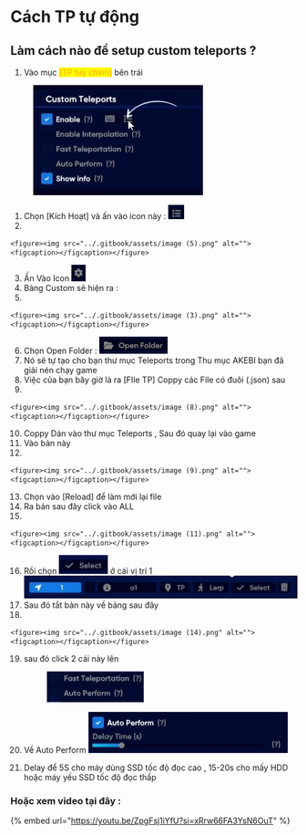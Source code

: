 # Cách TP tự động

## **Làm cách nào để setup custom teleports ?**

1. Vào mục <mark style="color:orange;">\[TP tuỳ chỉnh]</mark> bên trái

<figure><img src="../.gitbook/assets/image (1).png" alt=""><figcaption></figcaption></figure>

1. Chọn \[Kích Hoạt] và ấn vào icon này : ![](<../.gitbook/assets/Screenshot 2023-10-03 130639.png>)
2.

    <figure><img src="../.gitbook/assets/image (5).png" alt=""><figcaption></figcaption></figure>
3. Ấn Vào Icon ![](<../.gitbook/assets/image (6).png>)
4. Bảng Custom sẽ hiện ra :&#x20;
5.

    <figure><img src="../.gitbook/assets/image (3).png" alt=""><figcaption></figcaption></figure>
6. Chọn Open Folder : ![](<../.gitbook/assets/image (4).png>)
7. Nó sẽ tự tạo cho bạn thư mục Teleports trong Thu mục AKEBI bạn đã giải nén chạy game&#x20;
8. Việc của bạn bây giờ là ra \[FIle TP] Coppy các File có đuôi (.json) sau
9.

    <figure><img src="../.gitbook/assets/image (8).png" alt=""><figcaption></figcaption></figure>
10. Coppy Dán vào thư mục Teleports , Sau đó quay lại vào game&#x20;
11. Vào bản này&#x20;
12.

    <figure><img src="../.gitbook/assets/image (9).png" alt=""><figcaption></figcaption></figure>
13. Chọn vào \[Reload] để làm mới lại file&#x20;
14. Ra bản sau đây click vào ALL&#x20;
15.

    <figure><img src="../.gitbook/assets/image (11).png" alt=""><figcaption></figcaption></figure>
16. Rồi chọn ![](<../.gitbook/assets/image (12).png>) ở cái vị trí 1![](<../.gitbook/assets/image (13).png>)
17. Sau đó tắt bản này về bảng sau đây&#x20;
18.

    <figure><img src="../.gitbook/assets/image (14).png" alt=""><figcaption></figcaption></figure>
19. sau đó click 2 cái này lên&#x20;

    <figure><img src="../.gitbook/assets/image (15).png" alt=""><figcaption></figcaption></figure>
20. Về Auto Perform ![](<../.gitbook/assets/image (16).png>)
21. Delay để 5S cho máy dùng SSD tốc độ đọc cao , 15-20s cho mấy HDD hoặc máy yếu SSD tốc độ đọc thấp

### Hoặc xem video tại đây :&#x20;

{% embed url="https://youtu.be/ZpgFsj1iYfU?si=xRrw66FA3YsN6OuT" %}





